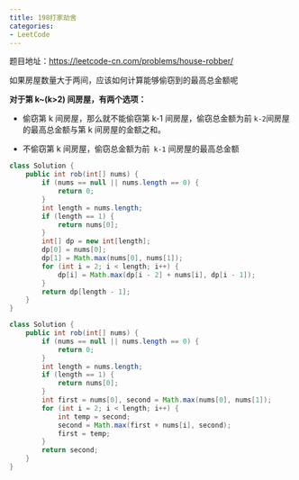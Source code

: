 ```yaml
---
title: 198打家劫舍
categories: 
- LeetCode
---
```


题目地址：https://leetcode-cn.com/problems/house-robber/

如果房屋数量大于两间，应该如何计算能够偷窃到的最高总金额呢

**对于第 k~(k>2) 间房屋，有两个选项：**

* 偷窃第 k 间房屋，那么就不能偷窃第 k-1 间房屋，偷窃总金额为前 `k-2`间房屋的最高总金额与第 k 间房屋的金额之和。

* 不偷窃第 k 间房屋，偷窃总金额为前` k-1` 间房屋的最高总金额

```java
class Solution {
    public int rob(int[] nums) {
        if (nums == null || nums.length == 0) {
            return 0;
        }
        int length = nums.length;
        if (length == 1) {
            return nums[0];
        }
        int[] dp = new int[length];
        dp[0] = nums[0];
        dp[1] = Math.max(nums[0], nums[1]);
        for (int i = 2; i < length; i++) {
            dp[i] = Math.max(dp[i - 2] + nums[i], dp[i - 1]);
        }
        return dp[length - 1];
    }
}
```

```java
class Solution {
    public int rob(int[] nums) {
        if (nums == null || nums.length == 0) {
            return 0;
        }
        int length = nums.length;
        if (length == 1) {
            return nums[0];
        }
        int first = nums[0], second = Math.max(nums[0], nums[1]);
        for (int i = 2; i < length; i++) {
            int temp = second;
            second = Math.max(first + nums[i], second);
            first = temp;
        }
        return second;
    }
}
```

